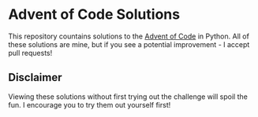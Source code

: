 # Advent of Code Solutions
This repository countains solutions to the [Advent of Code](http://adventofcode.com/) in Python. All of these solutions are mine, but if you see a potential improvement - I accept pull requests!

## Disclaimer
Viewing these solutions without first trying out the challenge will spoil the fun. I encourage you to try them out yourself first!
